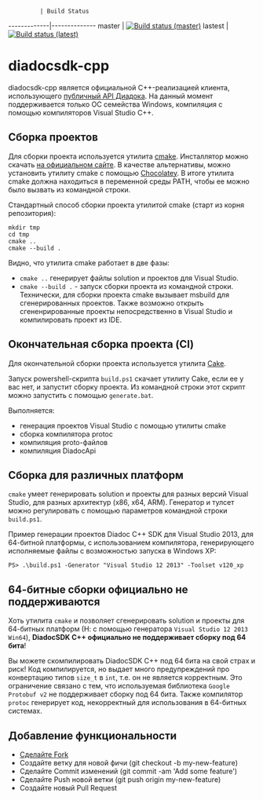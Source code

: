              | Build Status
-------------|--------------
master       | [![Build status (master)](https://ci.appveyor.com/api/projects/status/m9tq79exw3qpaeuo/branch/master?svg=true)](https://ci.appveyor.com/project/diadoc-admin/diadocsdk-cpp/branch/master)
lastest      | [![Build status (latest)](https://ci.appveyor.com/api/projects/status/m9tq79exw3qpaeuo?svg=true)](https://ci.appveyor.com/project/diadoc-admin/diadocsdk-cpp)

# diadocsdk-cpp

diadocsdk-cpp является официальной C++-реализацией клиента, использующего [публичный API Диадока](http://api-docs.diadoc.ru/).
На данный момент поддерживается только ОС семейства Windows, компиляция с помощью компиляторов Visual Studio С++.

## Сборка проектов

Для сборки проекта используется утилита [cmake](cmake.org). Инсталлятор можно скачать [на официальном сайте](https://cmake.org/download/). В качестве альтернативы, можно установить утилиту cmake с помощью [Chocolatey](https://chocolatey.org/packages/cmake.install). В итоге утилита cmake должна находиться в переменной среды PATH, чтобы ее можно было вызвать из командной строки.

Стандартный способ сборки проекта утилитой cmake (старт из корня репозитория):

```
mkdir tmp
cd tmp
cmake ..
cmake --build .
```

Видно, что утилита cmake работает в две фазы:
- `cmake ..` генерирует файлы solution и проектов для Visual Studio.
- `cmake --build .` - запуск сборки проекта из командной строки. Технически, для сборки проекта cmake вызывает msbuild для сгенерированных проектов. Также возможно открыть сгененрированные проекты непосредственно в Visual Studio и компилировать проект из IDE.

## Окончательная сборка проекта (CI)

Для окончательной сборки проекта используется утилита [Cake](http://cakebuild.net/).

Запуск powershell-скрипта `build.ps1` скачает утилиту Cake, если ее у вас нет, и запустит сборку проекта.
Из командной строки этот скрипт можно запустить с помощью `generate.bat`.

Выполняется:

- генерация проектов Visual Studio с помощью утилиты cmake
- сборка компилятора protoc
- компиляция proto-файлов
- компиляция DiadocApi

## Сборка для различных платформ

`cmake` умеет генерировать solution и проекты для разных версий Visual Studio, для разных архитектур (x86, x64, ARM). Генератор и тулсет можно регулировать с помощью параметров командной строки `build.ps1`.

Пример генерации проектов Diadoc C++ SDK для Visual Studio 2013, для 64-битной платформы, с использованием компилятора, генерирующего исполняемые файлы с возможностью запуска в Windows XP:

```
PS> .\build.ps1 -Generator "Visual Studio 12 2013" -Toolset v120_xp
```

## 64-битные сборки официально не поддерживаются

Хоть утилита `cmake` и позволяет сгенерировать solution и проекты для 64-битных платформ (Н: с помощью генератора `Visual Studio 12 2013 Win64`), **DiadocSDK C++ официально не поддерживает сборку под 64 бита**!


Вы можете скомпилировать DiadocSDK C++ под 64 бита на свой страх и риск! Код компилируется, но выдает много предупреждений про конвертацию типов `size_t` в `int`, т.е. он не является корректным. Это ограничение связано с тем, что используемая библиотека `Google Protobuf v2` не поддерживает сборку под 64 бита. Также компилятор `protoc` генерирует код, некорректный для использования в 64-битных системах. 

## Добавление функциональности

- [Сделайте Fork](https://guides.github.com/activities/forking/)
- Создайте ветку для новой фичи (git checkout -b my-new-feature)
- Сделайте Commit изменений (git commit -am 'Add some feature')
- Сделайте Push новой ветки (git push origin my-new-feature)
- Создайте новый Pull Request
